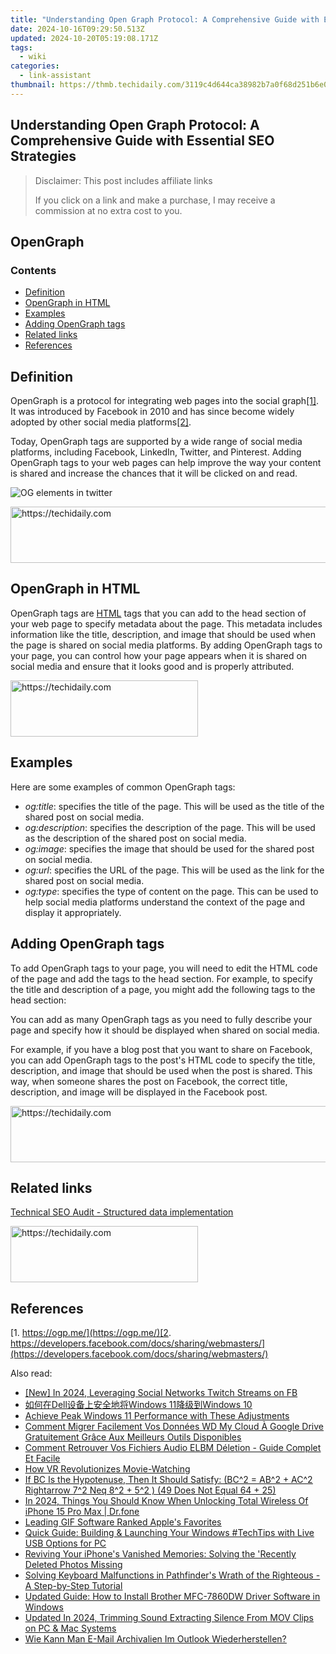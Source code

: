 ```yaml
---
title: "Understanding Open Graph Protocol: A Comprehensive Guide with Essential SEO Strategies"
date: 2024-10-16T09:29:50.513Z
updated: 2024-10-20T05:19:08.171Z
tags:
  - wiki
categories:
  - link-assistant
thumbnail: https://thmb.techidaily.com/3119c4d644ca38982b7a0f68d251b6e048a299751591496c468d996da741d28a.jpg
---
```


## Understanding Open Graph Protocol: A Comprehensive Guide with Essential SEO Strategies

>  Disclaimer: This post includes affiliate links
>
>  If you click on a link and make a purchase, I may receive a commission at no extra cost to you.
>

## OpenGraph

### Contents

* [Definition](https://tools.techidaily.com/link-assistant/products/)
* [OpenGraph in HTML](https://tools.techidaily.com/link-assistant/products/)
* [Examples](https://tools.techidaily.com/link-assistant/products/)
* [Adding OpenGraph tags](https://tools.techidaily.com/link-assistant/products/)
* [Related links](https://tools.techidaily.com/link-assistant/products/)
* [References](https://tools.techidaily.com/link-assistant/products/)

## Definition

OpenGraph is a protocol for integrating web pages into the social graph[\[1\]](https://tools.techidaily.com/link-assistant/products/). It was introduced by Facebook in 2010 and has since become widely adopted by other social media platforms[\[2\]](https://tools.techidaily.com/link-assistant/products/).

Today, OpenGraph tags are supported by a wide range of social media platforms, including Facebook, LinkedIn, Twitter, and Pinterest. Adding OpenGraph tags to your web pages can help improve the way your content is shared and increase the chances that it will be clicked on and read.

![OG elements in twitter](https://cdn1.link-assistant.com/thumbs/w1000-c1/upload/seowiki/posts/92/Group+526.png)

<!-- affiliate ads begin -->
<a href="https://appsumo.8odi.net/c/5597632/2144288/7443" target="_top" id="2144288">
  <img src="//a.impactradius-go.com/display-ad/7443-2144288" border="0" alt="https://techidaily.com" width="728" height="90"/>
</a>
<img height="0" width="0" src="https://appsumo.8odi.net/i/5597632/2144288/7443" style="position:absolute;visibility:hidden;" border="0" />
<!-- affiliate ads end -->

## OpenGraph in HTML

OpenGraph tags are [HTML](https://tools.techidaily.com/link-assistant/products/) tags that you can add to the head section of your web page to specify metadata about the page. This metadata includes information like the title, description, and image that should be used when the page is shared on social media platforms. By adding OpenGraph tags to your page, you can control how your page appears when it is shared on social media and ensure that it looks good and is properly attributed.

<!-- affiliate ads begin -->
<a href="https://aligracehair.sjv.io/c/5597632/1886015/19272" target="_top" id="1886015">
  <img src="//a.impactradius-go.com/display-ad/19272-1886015" border="0" alt="https://techidaily.com" width="300" height="90"/>
</a>
<img height="0" width="0" src="https://aligracehair.sjv.io/i/5597632/1886015/19272" style="position:absolute;visibility:hidden;" border="0" />
<!-- affiliate ads end -->

## Examples

Here are some examples of common OpenGraph tags:

* _og:title_: specifies the title of the page. This will be used as the title of the shared post on social media.
* _og:description_: specifies the description of the page. This will be used as the description of the shared post on social media.
* _og:image_: specifies the image that should be used for the shared post on social media.
* _og:url_: specifies the URL of the page. This will be used as the link for the shared post on social media.
* _og:type_: specifies the type of content on the page. This can be used to help social media platforms understand the context of the page and display it appropriately.

## Adding OpenGraph tags

To add OpenGraph tags to your page, you will need to edit the HTML code of the page and add the tags to the head section. For example, to specify the title and description of a page, you might add the following tags to the head section:

<meta property="og:title" content="Page Title">

<meta property="og:description" content="Page Description">

You can add as many OpenGraph tags as you need to fully describe your page and specify how it should be displayed when shared on social media.

For example, if you have a blog post that you want to share on Facebook, you can add OpenGraph tags to the post's HTML code to specify the title, description, and image that should be used when the post is shared. This way, when someone shares the post on Facebook, the correct title, description, and image will be displayed in the Facebook post.

<!-- affiliate ads begin -->
<a href="https://aligracehair.sjv.io/c/5597632/1959764/19272" target="_top" id="1959764">
  <img src="//a.impactradius-go.com/display-ad/19272-1959764" border="0" alt="https://techidaily.com" width="728" height="90"/>
</a>
<img height="0" width="0" src="https://aligracehair.sjv.io/i/5597632/1959764/19272" style="position:absolute;visibility:hidden;" border="0" />
<!-- affiliate ads end -->

## Related links

[Technical SEO Audit - Structured data implementation](https://tools.techidaily.com/link-assistant/products/)

<!-- affiliate ads begin -->
<a href="https://review-au.sjv.io/c/5597632/2098704/14409" target="_top" id="2098704">
  <img src="//a.impactradius-go.com/display-ad/14409-2098704" border="0" alt="https://techidaily.com" width="300" height="90"/>
</a>
<img height="0" width="0" src="https://review-au.sjv.io/i/5597632/2098704/14409" style="position:absolute;visibility:hidden;" border="0" />
<!-- affiliate ads end -->

## References

[1. https://ogp.me/](https://ogp.me/)[2. https://developers.facebook.com/docs/sharing/webmasters/](https://developers.facebook.com/docs/sharing/webmasters/)

<ins class="adsbygoogle"
     style="display:block"
     data-ad-format="autorelaxed"
     data-ad-client="ca-pub-7571918770474297"
     data-ad-slot="1223367746"></ins>

<ins class="adsbygoogle"
     style="display:block"
     data-ad-client="ca-pub-7571918770474297"
     data-ad-slot="8358498916"
     data-ad-format="auto"
     data-full-width-responsive="true"></ins>

<span class="atpl-alsoreadstyle">Also read:</span>
<div><ul>
<li><a href="https://facebook-videos.techidaily.com/new-in-2024-leveraging-social-networks-twitch-streams-on-fb/"><u>[New] In 2024, Leveraging Social Networks Twitch Streams on FB</u></a></li>
<li><a href="https://win-docs.techidaily.com/dellwindows-11windows-10/"><u>如何在Dell设备上安全地将Windows 11降级到Windows 10</u></a></li>
<li><a href="https://win11.techidaily.com/achieve-peak-windows-11-performance-with-these-adjustments/"><u>Achieve Peak Windows 11 Performance with These Adjustments</u></a></li>
<li><a href="https://win-docs.techidaily.com/comment-migrer-facilement-vos-donnees-wd-my-cloud-a-google-drive-gratuitement-grace-aux-meilleurs-outils-disponibles/"><u>Comment Migrer Facilement Vos Données WD My Cloud À Google Drive Gratuitement Grâce Aux Meilleurs Outils Disponibles</u></a></li>
<li><a href="https://win-docs.techidaily.com/comment-retrouver-vos-fichiers-audio-elbm-deletion-guide-complet-et-facile/"><u>Comment Retrouver Vos Fichiers Audio ELBM Déletion - Guide Complet Et Facile</u></a></li>
<li><a href="https://extra-hints.techidaily.com/how-vr-revolutionizes-movie-watching/"><u>How VR Revolutionizes Movie-Watching</u></a></li>
<li><a href="https://win-docs.techidaily.com/if-bc-is-the-hypotenuse-then-it-should-satisfy-bc2-ab2-plus-ac2-rightarrow-72-neq-82-plus-52-49-does-not-equal-64-plus-25/"><u>If BC Is the Hypotenuse, Then It Should Satisfy: (BC^2 = AB^2 + AC^2 Rightarrow 7^2 Neq 8^2 + 5^2 ) (49 Does Not Equal 64 + 25)</u></a></li>
<li><a href="https://iphone-unlock.techidaily.com/in-2024-things-you-should-know-when-unlocking-total-wireless-of-iphone-15-pro-max-drfone-by-drfone-ios/"><u>In 2024, Things You Should Know When Unlocking Total Wireless Of iPhone 15 Pro Max | Dr.fone</u></a></li>
<li><a href="https://extra-resources.techidaily.com/leading-gif-software-ranked-apples-favorites/"><u>Leading GIF Software Ranked Apple's Favorites</u></a></li>
<li><a href="https://win-docs.techidaily.com/quick-guide-building-and-launching-your-windows-techtips-with-live-usb-options-for-pc/"><u>Quick Guide: Building & Launching Your Windows #TechTips with Live USB Options for PC</u></a></li>
<li><a href="https://win-docs.techidaily.com/reviving-your-iphones-vanished-memories-solving-the-recently-deleted-photos-missing/"><u>Reviving Your iPhone's Vanished Memories: Solving the 'Recently Deleted Photos Missing</u></a></li>
<li><a href="https://win-able.techidaily.com/solving-keyboard-malfunctions-in-pathfinders-wrath-of-the-righteous-a-step-by-step-tutorial/"><u>Solving Keyboard Malfunctions in Pathfinder's Wrath of the Righteous - A Step-by-Step Tutorial</u></a></li>
<li><a href="https://driver-download.techidaily.com/updated-guide-how-to-install-brother-mfc-7860dw-driver-software-in-windows/"><u>Updated Guide: How to Install Brother MFC-7860DW Driver Software in Windows</u></a></li>
<li><a href="https://audio-editing.techidaily.com/updated-in-2024-trimming-sound-extracting-silence-from-mov-clips-on-pc-and-mac-systems/"><u>Updated In 2024, Trimming Sound Extracting Silence From MOV Clips on PC & Mac Systems</u></a></li>
<li><a href="https://win-docs.techidaily.com/wie-kann-man-e-mail-archivalien-im-outlook-wiederherstellen/"><u>Wie Kann Man E-Mail Archivalien Im Outlook Wiederherstellen?</u></a></li>
</ul></div>

